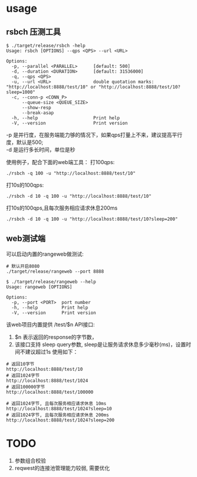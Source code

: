 # usage
## rsbch 压测工具
```
$ ./target/release/rsbch -help
Usage: rsbch [OPTIONS] --qps <QPS> --url <URL>

Options:
  -p, --parallel <PARALLEL>      [default: 500]
  -d, --duration <DURATION>      [default: 31536000]
  -q, --qps <QPS>                
  -u, --url <URL>                double quotation marks: "http://localhost:8888/test/10" or "http://localhost:8888/test/10?sleep=1000"
  -c, --conn-p <CONN_P>          
      --queue-size <QUEUE_SIZE>  
      --show-resp                
      --break-asap               
  -h, --help                     Print help
  -V, --version                  Print version
```
-p 是并行度，在服务端能力够的情况下，如果qps打量上不来，建议提高平行度，默认是500;  
-d 是运行多长时间，单位是秒


使用例子，配合下面的web端工具：
打100qps:
```
./rsbch -q 100 -u "http://localhost:8888/test/10"
```
打10s的100qps:
```
./rsbch -d 10 -q 100 -u "http://localhost:8888/test/10"
```
打10s的100qps,且每次服务相应请求休息200ms
```
./rsbch -d 10 -q 100 -u "http://localhost:8888/test/10?sleep=200"
```

## web测试端
可以启动内置的rangeweb做测试:
```
# 默认开启8080
./target/release/rangeweb --port 8888  
```

```
$ ./target/release/rangeweb --help
Usage: rangeweb [OPTIONS]

Options:
  -p, --port <PORT>  port number
  -h, --help         Print help
  -V, --version      Print version
```

该web项目内置提供 /test/$n API接口:
1. $n 表示返回的response的字节数，
2. 该接口支持 sleep query参数, sleep是让服务请求休息多少毫秒(ms)，设置时间不建议超过1s
使用如下：
```
# 返回10字节
http://localhost:8888/test/10
# 返回1024字节
http://localhost:8888/test/1024
# 返回100000字节
http://localhost:8888/test/100000

# 返回1024字节, 且每次服务相应请求休息 10ms
http://localhost:8888/test/1024?sleep=10
# 返回1024字节, 且每次服务相应请求休息 200ms
http://localhost:8888/test/1024?sleep=200
```



# TODO
1. 参数组合校验  
2. reqwest的连接池管理能力较弱, 需要优化

